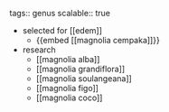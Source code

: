 tags:: genus
scalable:: true

- selected for [[edem]]
	- {{embed [[magnolia cempaka]]}}
- research
	- [[magnolia alba]]
	- [[magnolia grandiflora]]
	- [[magnolia soulangeana]]
	- [[magnolia figo]]
	- [[magnolia coco]]